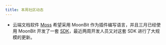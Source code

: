 ```yaml
---
title: 本周社区动态
---
```


- 云端文档软件 [Moss](https://github.com/RedTTGMoss/moss-desktop) 希望采用 MoonBit 作为插件编写语言，并且三月已经使用 MoonBit 开发了一套 [SDK](https://github.com/RedTTGMoss/moos-sdk)，最近两周开发人员又对这套 SDK 进行了大规模的更新。
